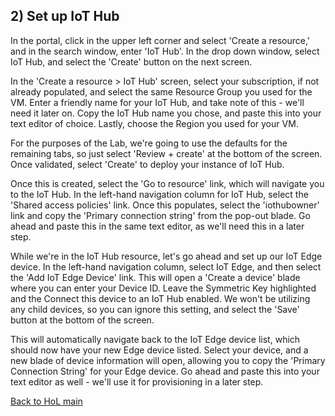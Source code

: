 ## 2) Set up IoT Hub

In the portal, click in the upper left corner and select 'Create a resource,' and in the search window, enter 'IoT Hub'.  In the drop down window, select IoT Hub, and select the 'Create' button on the next screen.

In the 'Create a resource > IoT Hub' screen, select your subscription, if not already populated, and select the same Resource Group you used for the VM.  Enter a friendly name for your IoT Hub, and take note of this - we'll need it later on.  Copy the IoT Hub name you chose, and paste this into your text editor of choice.  Lastly, choose the Region you used for your VM. 

For the purposes of the Lab, we're going to use the defaults for the remaining tabs, so just select 'Review + create' at the bottom of the screen.  Once validated, select 'Create' to deploy your instance of IoT Hub.

Once this is created, select the 'Go to resource' link, which will navigate you to the IoT Hub.  In the left-hand navigation column for IoT Hub, select the 'Shared access policies' link.  Once this populates, select the 'iothubowner' link and copy the 'Primary connection string' from the pop-out blade.  Go ahead and paste this in the same text editor, as we'll need this in a later step.

While we're in the IoT Hub resource, let's go ahead and set up our IoT Edge device.  In the left-hand navigation column, select IoT Edge, and then select the 'Add IoT Edge Device' link.  This will open a 'Create a device' blade where you can enter your Device ID.  Leave the Symmetric Key highlighted and the Connect this device to an IoT Hub enabled.  We won't be utilizing any child devices, so you can ignore this setting, and select the 'Save' button at the bottom of the screen.

This will automatically navigate back to the IoT Edge device list, which should now have your new Edge device listed.  Select your device, and a new blade of device information will open, allowing you to copy the 'Primary Connection String' for your Edge device.  Go ahead and paste this into your text editor as well - we'll use it for provisioning in a later step.

[Back to HoL main](../Hands-on-Lab.md)

